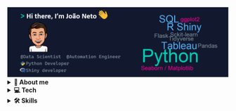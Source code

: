 <img src = "https://github.com/netojoao85/icons/blob/main/banner10.png" /> 

<details align = "left"><summary><b>👤 About me</b></summary> <br>

<div style="text-align: justify;">
<p><b> WHO AM I? </b> I am an Automation & Control engineer qualified as a Data Scientist. And I love writing code to automate solutions and developing Data Analysis.

<p><b> BACKGROUND </b> I have almost a decade of experience handling cutting-edge technology to design, develop, and deploy control systems architectures, focusing on industrial automation and digital transformations. Beyond that, I have an MSc in Management and a background in Analytics and Procurement roles. </p>

<p><b> WHY ME? </b></p>

<p><b> HOBBIES </b> I like doing sports (running 🏃🏻‍♂️, cross-training 🏋🏻, cycling 🚵🏻, swimming 🏊🏻‍♂️), and I'm also a fan of football and rugby games. I enjoy hanging out with friends and am always up for a picnic and travel.</p>
</div>

<p align = "center">
  <a href = "https://www.linkedin.com/in/joaonetoprofile/" target = "_blank">
    <img src = "https://github.com/devicons/devicon/blob/master/icons/linkedin/linkedin-original.svg" alt = "linkedin logo" width = "30" height = "30" />
  </a> 
</p>

## 
</details>
      
<details> <summary><b>💻 Tech </b></summary> <br>
            <table>
              <thead>
                <tr>
                  <th>Programming & BI Tools</th>
                  <th>Main Libraries </th>
                  <th>Frameworks</th>
                </tr>
              </thead>
              <tbody>
                <tr>
                  <td> <img src="https://github.com/netojoao85/icons/blob/main/r_programming.svg" width = "35" height = "35"> R Programming </td>
                  <td> Tidyverse, Dplyr, ggplot2, rvest </td>
                  <td> R Shiny </td>
                </tr>
                <tr>
                  <td> <img src="https://github.com/netojoao85/icons/blob/main/python.svg" width = "35" height = "35"> Python</td>
                  <td>Pandas, NumPy, Matplotlib, Seaborn, scikit-learn, BeautifoulSoup, Request </td>
                  <td> Flask </td>
                </tr>
                <tr>
                  <td> <img src="https://github.com/netojoao85/icons/blob/main/sql_db.svg" width = "35" height = "35"> SQL </td>
                  <td> </td>
                  <td> </td>
                </tr>
                <tr>
                  <td> <img src="https://github.com/netojoao85/icons/blob/main/shiny.svg" width = "45" height = "45"> R Shiny</td>
                  <td> </td>
                  <td> </td>
                </tr>
                <tr>
                  <td> <img src="https://github.com/netojoao85/icons/blob/main/tableau.svg" width = "35" height = "35"> Tableau </td>
                  <td> https://public.tableau.com/app/profile/jneto </td>
                  <td> </td>
                </tr>
                <tr>
                  <td> <img src="https://github.com/netojoao85/icons/blob/main/html5.svg" width = "45" height = "45"><img src="https://github.com/netojoao85/icons/blob/main/css3.svg" width = "45" height = "45"> HTML & CSS </td>
                  <td> </td>
                  <td> </td>
                </tr>
                <tr>
                  <td> <img src="https://github.com/netojoao85/icons/blob/main/VBA.svg" width = "45" height = "45"> Visual Basic Applications </td>
                  <td> </td>
                  <td> </td>
                </tr>
              </tbody>
            </table>

  ## 
</details>
      
<details> <summary><b>🛠️ Skills </b></summary> <br>
    - [x] **Programming languages** R / Python / SQL / VBA      
    - [x] **Data wrangling & exploratory analysis** with tidyverse & Pandas and NumPy       
    - [x] **Data visualisations** with ggplot2 & matplotlib/seaborn       
    - [X] **R Shiny** complemented with HTML & CSS      
            https://jneto.shinyapps.io/hyrox_wc23              
            https://jneto.shinyapps.io/my_running                         
    - [x] **Dashboards** with Tableau & Power BI         
            https://public.tableau.com/app/profile/jneto                      
    - [x] **Notebooks and reporting** with R Markdown & jupyter        
    - [x] **Database querying** with PostgreSQL        
    - [x] **Statistical tests & Regression**              
    - [x] **Natural Language techniques:** sentimental analysis and text mining              
    - [x] **Version control** with git & github              

##
</details>


